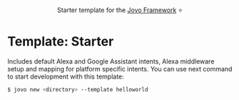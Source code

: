 <p align="center"> Starter template for the <a href="https://github.com/jovotech/jovo-framework-nodejs">Jovo Framework</a> ⭐️</p>

# Template: Starter

Includes default Alexa and Google Assistant intents, Alexa middleware setup and mapping for platform specific intents.
You can use next command to start development with this template:

```sh
$ jovo new <directory> --template helloworld
```

